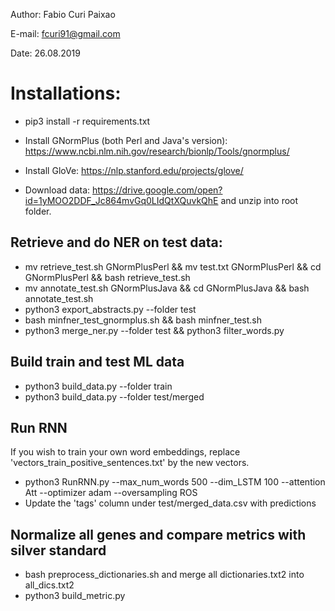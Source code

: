 Author: Fabio Curi Paixao 

E-mail: fcuri91@gmail.com

Date: 26.08.2019

# Installations:

* pip3 install -r requirements.txt

* Install GNormPlus (both Perl and Java's version): https://www.ncbi.nlm.nih.gov/research/bionlp/Tools/gnormplus/

* Install GloVe: https://nlp.stanford.edu/projects/glove/

* Download data: https://drive.google.com/open?id=1yMOO2DDF_Jc864mvGq0LIdQtXQuvkQhE and unzip into root folder.

## Retrieve and do NER on test data:

   * mv retrieve_test.sh GNormPlusPerl && mv test.txt GNormPlusPerl && cd GNormPlusPerl && bash retrieve_test.sh
   * mv annotate_test.sh GNormPlusJava && cd GNormPlusJava && bash annotate_test.sh
   * python3 export_abstracts.py --folder test
   * bash minfner_test_gnormplus.sh && bash minfner_test.sh
   * python3 merge_ner.py --folder test && python3 filter_words.py

## Build train and test ML data

   * python3 build_data.py --folder train
   * python3 build_data.py --folder test/merged

## Run RNN

If you wish to train your own word embeddings, replace 'vectors_train_positive_sentences.txt' by the new vectors.

   * python3 RunRNN.py --max_num_words 500 --dim_LSTM 100 --attention Att --optimizer adam --oversampling ROS
   * Update the 'tags' column under test/merged_data.csv with predictions

## Normalize all genes and compare metrics with silver standard

   * bash preprocess_dictionaries.sh and merge all dictionaries.txt2 into all_dics.txt2
   * python3 build_metric.py

